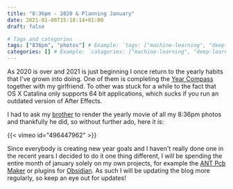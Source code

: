 ```yaml
---
title: "8:36pm - 2020 & Planning January"
date: 2021-01-06T15:18:14+01:00
draft: false

# Tags and categories
tags: ["836pm", "photos"] # Example: `tags: ["machine-learning", "deep-learning"]`
categories: [] # Example: `catagories: ["machine-learning", "deep-learning"]`
---
```


As 2020 is over and 2021 is just beginning I once return to the yearly habits that I've grown into doing. One of them is completing the [Year Compass](https://yearcompass.com/) together with my girlfriend. To other was stuck for a while to the fact that OS X Catalina only supports 64 bit applications, which sucks if you run an outdated version of After Effects. 

I had to ask my [brother](https://ikbenke.es) to render the yearly movie of all my 8:36pm photos and thankfully he did, so without further ado, here it is:

{{< vimeo id="496447962" >}}

Since everybody is creating new year goals and I haven't really done one in the recent years I decided to do it one thing different, I will be spending the entire month of january solely on my own projects, for example the [ANT Pcb Maker](http://localhost:1313/post/2020-05-02-ant-pcb-maker/) or plugins for [Obsidian](http://localhost:1313/tags/obsidian/). As such I will be updating the blog more regularly, so keep an eye out for updates!